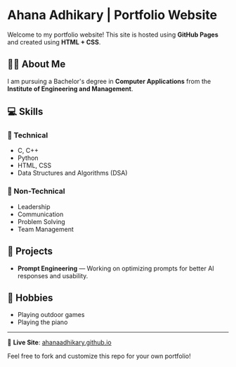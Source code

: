 # Ahana Adhikary | Portfolio Website

Welcome to my portfolio website! This site is hosted using **GitHub Pages** and created using **HTML + CSS**.

## 👩‍🎓 About Me

I am pursuing a Bachelor's degree in **Computer Applications** from the **Institute of Engineering and Management**.

## 💻 Skills

### 🔧 Technical
- C, C++
- Python
- HTML, CSS
- Data Structures and Algorithms (DSA)

### 💼 Non-Technical
- Leadership
- Communication
- Problem Solving
- Team Management

## 🎯 Projects
- **Prompt Engineering** — Working on optimizing prompts for better AI responses and usability.

## 🎹 Hobbies
- Playing outdoor games
- Playing the piano

---

🔗 **Live Site**: [ahanaadhikary.github.io](https://ahanaadhikary.github.io)

Feel free to fork and customize this repo for your own portfolio!
